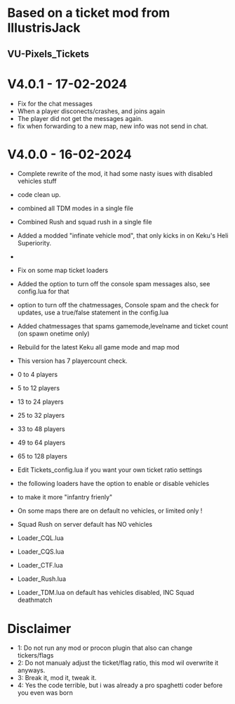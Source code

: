 # Based on a ticket mod from IllustrisJack
## VU-Pixels_Tickets

# V4.0.1 - 17-02-2024
- Fix for the chat messages
- When a player disconects/crashes, and joins again
- The player did not get the messages again.
- fix when forwarding to a new map, new info was not send in chat.

# V4.0.0 - 16-02-2024
- Complete rewrite of the mod, it had some nasty isues with disabled vehicles stuff
- code clean up.
- combined all TDM modes in a single file
- Combined Rush and squad rush in a single file
- Added a modded "infinate vehicle mod", that only kicks in on Keku's Heli Superiority.
-
- Fix on some map ticket loaders
- Added the option to turn off the console spam messages also, see config.lua for that
- option to turn off the chatmessages, Console spam and the check for updates, use a true/false statement in the config.lua
- Added chatmessages that spams gamemode,levelname and ticket count (on spawn onetime only)
- Rebuild for the latest Keku all game mode and map mod

- This version has 7 playercount check.
-  0 to 4 players
-  5 to 12 players
-  13 to 24 players
-  25 to 32 players
-  33 to 48 players
-  49 to 64 players
-  65 to 128 players

- Edit Tickets_config.lua if you want your own ticket ratio settings
- the following loaders have the option to enable or disable vehicles
- to make it more "infantry frienly"
- On some maps there are on default no vehicles, or limited only !
- Squad Rush on server default has NO vehicles
- Loader_CQL.lua
- Loader_CQS.lua
- Loader_CTF.lua
- Loader_Rush.lua

- Loader_TDM.lua on default has vehicles disabled, INC Squad deathmatch

# Disclaimer
- 1: Do not run any mod or procon plugin that also can change tickers/flags
- 2: Do not manualy adjust the ticket/flag ratio, this mod wil overwrite it anyways.
- 3: Break it, mod it, tweak it.
- 4: Yes the code terrible, but i was already a pro spaghetti coder before you even was born
